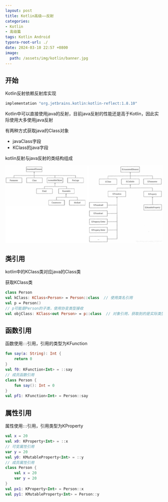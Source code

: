 ```yaml
---
layout: post
title: Kotlin高级——反射
categories:
- Kotlin
- 高级篇
tags: Kotlin Android
typora-root-url: ./
date: 2024-03-10 22:57 +0800
image:
  path: /assets/img/kotlin/banner.jpg
---
```

## 开始

Kotlin反射依赖反射库实现

``` groovy
implementation "org.jetbrains.kotlin:kotlin-reflect:1.8.10"
```

Kotlin中可以直接使用java的反射，目前java反射的性能还是高于Kotlin，因此实际使用大多使用java反射

有两种方式获取java的Class对象

-   javaClass字段
-   KClass的java字段

kotlin反射与java反射的类结构组成

<img src="./assets/2020090521255954.png" alt="反射类结构图"  />



## 类引用

kotlin中的KClass类对应java的Class类

获取KClass类

``` kotlin
class Person
val kClass: KClass<Person> = Person::class  // 使用类名引用
val p = Person()
// p可能是Person的子类，使用协变类型接收
val objClass: KClass<out Person> = p::class  // 对象引用，获取到的是实际类型
```

## 函数引用

函数使用`::`引用，引用的类型为KFunction



``` kotlin
fun say(a: String): Int {
    return 0
}
val f0: KFunction<Int> = ::say
// 成员函数引用
class Person {
    fun say(): Int = 0
}
val pf1: KFunction<Int> = Person::say
```

## 属性引用

属性使用`::`引用，引用类型为KProperty

``` kotlin
val x = 20
val x0: KProperty<Int> = ::x
// 可变属性引用
var y = 20
val y0: KMutableProperty<Int> = ::y
// 成员属性引用
class Person {
    val x = 20
    var y = 20
}
val px1: KProperty<Int> = Person::x
val py1: KMutableProperty<Int> = Person::y
```

